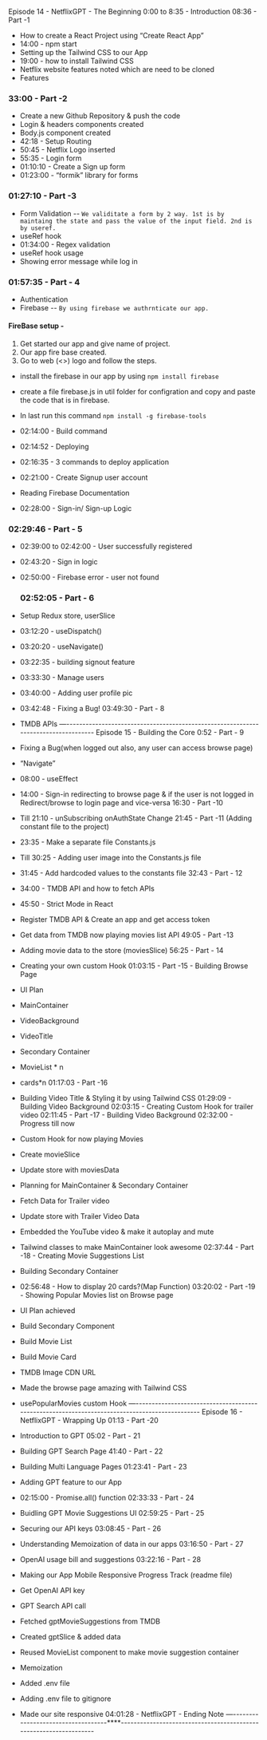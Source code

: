 Episode 14 - NetflixGPT - The Beginning
0:00 to 8:35 - Introduction
08:36 - Part -1

- How to create a React Project using “Create React App”
- 14:00 - npm start
- Setting up the Tailwind CSS to our App
- 19:00 - how to install Tailwind CSS
- Netflix website features noted which are need to be cloned
- Features

### 33:00 - Part -2

- Create a new Github Repository & push the code
- Login & headers components created
- Body.js component created
- 42:18 - Setup Routing
- 50:45 - Netflix Logo inserted
- 55:35 - Login form
- 01:10:10 - Create a Sign up form
- 01:23:00 - “formik” library for forms

### 01:27:10 - Part -3

- Form Validation -- `We validitate a form by 2 way.
1st is by maintaing the state and pass the value of the input field.
2nd is by useref.`
- useRef hook
- 01:34:00 - Regex validation
- useRef hook usage
- Showing error message while log in

### 01:57:35 - Part - 4

- Authentication
- Firebase -- `By using firebase we authrnticate our app.`

#### FireBase setup -

1. Get started our app and give name of project.
2. Our app fire base created.
3. Go to web (<>) logo and follow the steps.

- install the firebase in our app by using `npm install firebase`
- create a file firebase.js in util folder for configration and copy and paste the code that is in firebase.
- In last run this command `npm install -g firebase-tools`

- 02:14:00 - Build command
- 02:14:52 - Deploying
- 02:16:35 - 3 commands to deploy application
- 02:21:00 - Create Signup user account
- Reading Firebase Documentation
- 02:28:00 - Sign-in/ Sign-up Logic

### 02:29:46 - Part - 5

- 02:39:00 to 02:42:00 - User successfully registered
- 02:43:20 - Sign in logic
- 02:50:00 - Firebase error - user not found

  ### 02:52:05 - Part - 6

- Setup Redux store, userSlice
- 03:12:20 - useDispatch()
- 03:20:20 - useNavigate()
- 03:22:35 - building signout feature
- 03:33:30 - Manage users
- 03:40:00 - Adding user profile pic
- 03:42:48 - Fixing a Bug!
  03:49:30 - Part - 8
- TMDB APIs
  —-----------------------------------------------------------------------------------
  Episode 15 - Building the Core
  0:52 - Part - 9
- Fixing a Bug(when logged out also, any user can access browse page)
- “Navigate”
- 08:00 - useEffect
- 14:00 - Sign-in redirecting to browse page & if the user is not logged in Redirect/browse
  to login page and vice-versa
  16:30 - Part -10
- Till 21:10 - unSubscribing onAuthState Change
  21:45 - Part -11 (Adding constant file to the project)
- 23:35 - Make a separate file Constants.js
- Till 30:25 - Adding user image into the Constants.js file
- 31:45 - Add hardcoded values to the constants file
  32:43 - Part - 12
- 34:00 - TMDB API and how to fetch APIs
- 45:50 - Strict Mode in React
- Register TMDB API & Create an app and get access token
- Get data from TMDB now playing movies list API
  49:05 - Part -13
- Adding movie data to the store (moviesSlice)
  56:25 - Part - 14
- Creating your own custom Hook
  01:03:15 - Part -15 - Building Browse Page
- UI Plan
- MainContainer
- VideoBackground
- VideoTitle
- Secondary Container
- MovieList \* n
- cards\*n
  01:17:03 - Part -16
- Building Video Title & Styling it by using Tailwind CSS
  01:29:09 - Building Video Background
  02:03:15 - Creating Custom Hook for trailer video
  02:11:45 - Part -17 - Building Video Background
  02:32:00 - Progress till now
- Custom Hook for now playing Movies
- Create movieSlice
- Update store with moviesData
- Planning for MainContainer & Secondary Container
- Fetch Data for Trailer video
- Update store with Trailer Video Data
- Embedded the YouTube video & make it autoplay and mute
- Tailwind classes to make MainContainer look awesome
  02:37:44 - Part -18 - Creating Movie Suggestions List
- Building Secondary Container
- 02:56:48 - How to display 20 cards?(Map Function)
  03:20:02 - Part -19 - Showing Popular Movies list on Browse page
- UI Plan achieved
- Build Secondary Component
- Build Movie List
- Build Movie Card
- TMDB Image CDN URL
- Made the browse page amazing with Tailwind CSS
- usePopularMovies custom Hook
  —----------------------------------------------------------------------------------------------
  Episode 16 - NetflixGPT - Wrapping Up
  01:13 - Part -20
- Introduction to GPT
  05:02 - Part - 21
- Building GPT Search Page
  41:40 - Part - 22
- Building Multi Language Pages
  01:23:41 - Part - 23
- Adding GPT feature to our App
- 02:15:00 - Promise.all() function
  02:33:33 - Part - 24
- Buidling GPT Movie Suggestions UI
  02:59:25 - Part - 25
- Securing our API keys
  03:08:45 - Part - 26
- Understanding Memoization of data in our apps
  03:16:50 - Part - 27
- OpenAI usage bill and suggestions
  03:22:16 - Part - 28
- Making our App Mobile Responsive
  Progress Track (readme file)
- Get OpenAI API key
- GPT Search API call
- Fetched gptMovieSuggestions from TMDB
- Created gptSlice & added data
- Reused MovieList component to make movie suggestion container
- Memoization
- Added .env file
- Adding .env file to gitignore
- Made our site responsive
  04:01:28 - NetflixGPT - Ending Note
  —-----------------------------------\*\*\*\*------------------------------------------------------------------
